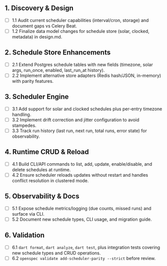 ## 1. Discovery & Design
- [ ] 1.1 Audit current scheduler capabilities (interval/cron, storage) and document gaps vs Celery Beat.
- [ ] 1.2 Finalize data model changes for schedule store (solar, clocked, metadata) in design.md.

## 2. Schedule Store Enhancements
- [ ] 2.1 Extend Postgres schedule tables with new fields (timezone, solar args, run_once, enabled, last_run_at history).
- [ ] 2.2 Implement alternative store adapters (Redis hash/JSON, in-memory) with parity features.

## 3. Scheduler Engine
- [ ] 3.1 Add support for solar and clocked schedules plus per-entry timezone handling.
- [ ] 3.2 Implement drift correction and jitter configuration to avoid stampedes.
- [ ] 3.3 Track run history (last run, next run, total runs, error state) for observability.

## 4. Runtime CRUD & Reload
- [ ] 4.1 Build CLI/API commands to list, add, update, enable/disable, and delete schedules at runtime.
- [ ] 4.2 Ensure scheduler reloads updates without restart and handles conflict resolution in clustered mode.

## 5. Observability & Docs
- [ ] 5.1 Expose schedule metrics/logging (due counts, missed runs) and surface via CLI.
- [ ] 5.2 Document new schedule types, CLI usage, and migration guide.

## 6. Validation
- [ ] 6.1 `dart format`, `dart analyze`, `dart test`, plus integration tests covering new schedule types and CRUD operations.
- [ ] 6.2 `openspec validate add-scheduler-parity --strict` before review.
